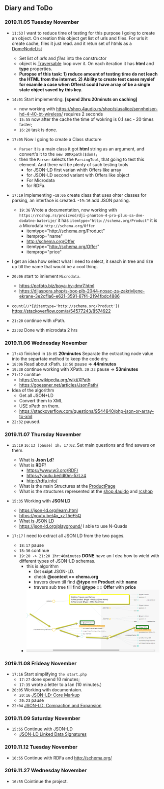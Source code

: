 
## Diary and ToDo

### 2019.11.05 Tuesday November

- `11:53` I want to reduce time of testing for this purpose I going to create an object. On creation this object get list of urls and files. For urls it create cache, files it just read. and it retun set of htmls as a [DomeNodeList](https://www.php.net/manual/en/class.domnodelist.php)
    - Set list of *urls* and *files* into the constructor
    - object is [Traversable](https://www.php.net/manual/en/class.traversable.php) loop over it. On each iteration it has **html** and **type** properties.
    - **Puropse of this task: 1) reduce amount of testing time do not leach the HTML from the internet. 2) Ability to create test cases myslef for examile a case when Offerst could have array of be a single state object saved by this key.**
- `14:01` Start implementing. **[spend 2hrs:20minuts on caching]**
    - now working with https://shop.4audio.rs/shop/slusalice/sennheiser-hd-4-40-bt-wireless/ requires 2 seconds
    - `15:55` now after the cache the time of wokring is 0.1 sec - 20 times faster;
    - `16:20` task is done.

- `17:05` Now I going to create a Class stucture 
    - `Parser` it is a main class it got **html** string as an argument, and convert's it to the `new DOMXpath($dom);`
    -  then the `Parser` selects the `ParsingTool`, that going to test this element. And there will be plenty of such testing tools
        - for JSON-LD first varian whith Offers like array
        - for JSON-LD second variant with Offers like object
        - For Microdata
        - for RDFa.
- `17:19` Implementing
    -`18:06` create class that uses ohter classes for parsing, an interface is created.
    -`19:16` add JSON parsing.
    - `19:36` Wrote a documentation, now working with `https://rcshop.rs/proizvod/dji-phantom-4-pro-plus-sa-dve-dodatne-baterije/` it has `itemtype="http://schema.org/Product"` it is a Microdata `http://schema.org/Offer`
        - itemtype="http://schema.org/Product"
        - itemprop="name"
        - http://schema.org/Offer
        - itemtype="http://schema.org/Offer"
        - itemprop="price"
- I get an idea how select what I need to select, it seach in tree and rize up till the name that would be a cool thing.
- `20:06` start to imlement `Microdata`. 
    - https://pcfoto.biz/boya-by-dmr7.html
    - https://dijaspora.shop/s-box-plb-2044-nosac-za-zakrivljene-ekrane-3e2cf1a6-e621-3591-87f4-2194fbdc4886 
- `count(//*[@itemtype='http://schema.org/Product'])`  https://stackoverflow.com/a/54577243/8574922

- `21:20` continue with xPath.
- `22:02` Done with microdata 2 hrs

### 2019.11.06 Wednesday November

- `17:43` finished in `18:05` **20minutes** Separate the extracting node value into the separtate method to keep the code dry. 
- `18:06` Read about xPath. `18:50` pause => **44minutes**
- `19:30` continue working with XPath. `20:23` pause => **53minutes**
- `21:12` contitue 
    - https://en.wikipedia.org/wiki/XPath
    - https://goessner.net/articles/JsonPath/
- Idea of the algorithm
    - Get all JSON+LD
    - Convert them to XML
    - USE xPath on them.
    - https://stackoverflow.com/questions/9544840/php-json-or-array-to-xml
- `22:32` paused.
    

### 2019.11.07 Thursday November

- `15:19`  `16:13 (pause) 1h; 17:02.`Set main questions and find aswers on them.
    - What is **Json Ld**?
    - What is **RDF**?
        - https://www.w3.org/RDF/
        - https://youtu.be/ldl0m-5zLz4
        - http://rdfa.info/
    - What is the main Structures at the [ProductPage](https://schema.org/Product)
    - What is the structures represented at the [shop.4auido](https://shop.4audio.rs/shop/slusalice/sennheiser-hd-4-40-bt-wireless/) and [rcshop](https://rcshop.rs/proizvod/dji-phantom-4-pro-plus-sa-dve-dodatne-baterije/)

- `15:35` Working with **JSON LD**
    - https://json-ld.org/learn.html
    - https://youtu.be/4x_xzT5eF5Q
    - [What is JSON LD](https://youtu.be/vioCbTo3C-4)
    - https://json-ld.org/playground/ I able to use N-Quads
- `17:17` I need to extract all JSON LD from the two pages.
    - `18:17` pause
    - `18:36` continue
    - `19:20 -> 21:20 1hr:40minutes` **DONE** have an I dea how to wield with different types of JSON-LD schemas.
        - this is algorithm
            - Get **scipt** JSON-LD.
            - check **@context == chema.org**
            - travers down till find **@type == Product** with **name**
            - travers sub tree till find **@type == Offer** with **price**
        - ![tree-travesal](imgs/tree-traversal.png)


### 2019.11.08 Frideay November

- `17:16`  Start simplifying `the start.php`
    - `17:27` done spend 10 minutes;
    - `17:35` wrote a letter to a Ian (10 minutes.)
- `20:05` Working with documentaion.
    - `20:16` [JSON-LD: Core Markup](https://youtu.be/UmvWk_TQ30A)
    - `20:23` pause
- `22:04` [JSON-LD: Compaction and Expansion](https://youtu.be/UmvWk_TQ30A)

### 2019.11.09 Saturday November

- `15:55` Continue with JSON-LD
    - [JSON-LD Linked Data Signatures](https://youtu.be/QdUZaYeQblY)

### 2019.11.12 Tuesday November

- `16:55` Continue with RDFa and http://schema.org/

### 2019.11.27 Wednesday November

- `16:55` Cointinue the project.